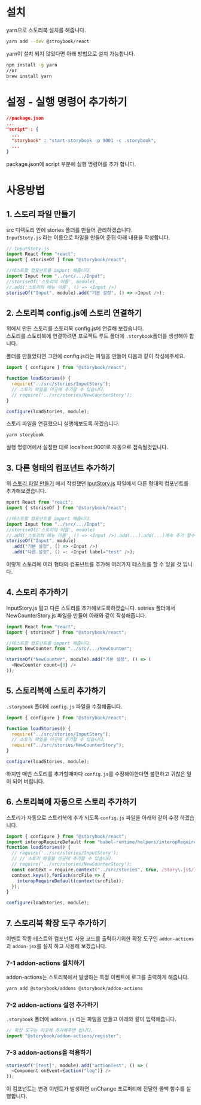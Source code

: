 # 설치

yarn으로 스토리북 설치를 해줍니다.

```Bash
yarn add --dev @stroybook/react
```

yarn이 설치 되지 않았다면 아래 방법으로 설치 가능합니다.

```Bash
npm install -g yarn
//or
brew install yarn
```

# 설정 - 실행 명령어 추가하기

```json
//package.json
...
"script" : {
  ...
  "storybook" : "start-storybook -p 9001 -c .storybook",
  ...
}
```

package.json에 script 부분에 실행 명령어를 추가 합니다.

# 사용방법

## 1. 스토리 파일 만들기

src 디렉토리 안에 stories 폴더를 만들어 관리하겠습니다.  
`InputStoty.js` 라는 이름으로 파일을 만들어 준뒤 아래 내용을 작성합니다.

```javascript
// InputStoty.js
import React from "react";
import { storiseOf } from "@storybook/react";

//테스트할 컴포넌트를 import 해줍니다.
import Input from "../src/.../Input";
//storiseOf('스토리의 이름', module)
//.add('스토리의 메뉴 이름', () => <Input />)
storiseOf("Input", module).add("기본 설정", () => <Input />);
```

## 2. 스토리북 config.js에 스토리 연결하기

위에서 만든 스토리를 스토리북 config.js에 연결해 보겠습니다.  
스토리를 스토리북에 연결하려면 프로젝트 루트 폴더에 `.storybook`폴더를 생성해야 합니다.

폴더를 만들었다면 그안에 config.js라는 파일을 만들어 다음과 같이 작성해주세요.

```javascript
import { configure } from "@storybook/react";

function loadStories() {
  require("../src/stories/InputStory");
  // 스토리 파일을 이곳에 추가할 수 있습니다.
  // require('../src/stories/NewCounterStory');
}

configure(loadStories, module);
```

스토리 파일을 연결했으니 실행해보도록 하겠습니다.

```Bash
yarn storybook
```

실행 명령어에서 설정한 대로 localhost:9001로 자동으로 접속될것입니다.

## 3. 다른 형태의 컴포넌트 추가하기

위 [스토리 파일 만들기](##-1.-스토리-파일-만들기) 에서 작성했던 [IputStory.js](../stories/InputStory.js) 파일에서 다른 형태의 컴포넌트를 추가해보겠습니다.

```javascript
mport React from "react";
import { storiseOf } from "@storybook/react";

//테스트할 컴포넌트를 import 해줍니다.
import Input from "../src/.../Input";
//storiseOf('스토리의 이름', module)
//.add('스토리의 메뉴 이름', () => <Input />).add(...).add(...)계속 추가 할수 있습니다.
storiseOf("Input", module)
  .add("기본 설정", () => <Input />)
  .add("다른 설정", () =: <Input label="test" />);
```

이렇게 스토리에 여러 형태의 컴포넌트를 추가해 여러가지 테스트를 할 수 있을 것 입니다.

## 4. 스토리 추가하기

InputStory.js 말고 다른 스토리를 추가해보도록하겠습니다.
sotries 폴더에서 NewCounterStory.js 파일을 만들어 아래와 같이 작성해줍니다.

```javascript
import React from "react";
import { storiseOf } from "@storybook/react";

//테스트할 컴포넌트를 import 해줍니다.
import NewCounter from "../src/.../NewCounter";

storiseOf("NewCounter", module).add("기본 설정", () => (
  <NewCounter count={0} />
));
```

## 5. 스토리북에 스토리 추가하기

`.storybook` 폴더에 `config.js` 파일을 수정해줍니다.

```javascript
import { configure } from "@storybook/react";

function loadStories() {
  require("../src/stories/InputStory");
  // 스토리 파일을 이곳에 추가할 수 있습니다.
  require("../src/stories/NewCounterStory");
}

configure(loadStories, module);
```

하지만 매번 스토리를 추가할때마다 `config.js`를 수정해야한다면 불편하고 귀찮은 일이 되어 버립니다.

## 6. 스토리북에 자동으로 스토리 추가하기

스토리가 자동으로 스토리북에 추가 되도록 `config.js` 파일을 아래와 같이 수정 하겠습니다.

```javascript
import { configure } from "@storybook/react";
import interopRequireDefault from "babel-runtime/helpers/interopRequireDefault";
function loadStories() {
  // require('../src/stories/InputStory');
  // // 스토리 파일을 이곳에 추가할 수 있습니다.
  // require('../src/stories/NewCounterStory');
  const context = require.context("../src/stories", true, /Story\.js$/);
  context.keys().forEach(srcFile => {
    interopRequireDefault(context(srcFile));
  });
}

configure(loadStories, module);
```

## 7. 스토리북 확장 도구 추가하기

이벤트 작동 테스트와 컴포넌트 사용 코드를 출력하기위한 확장 도구인
`addon-actions`과 `addon-jsx`를 설치 하고 사용해 보겠습니다.

### 7-1 addon-actions 설치하기

addon-actions는 스토리북에서 발생하는 특정 이벤트에 로그를 출력하게 해줍니다.

```Bash
yarn add @storybook/addons @storybook/addon-actions
```

### 7-2 addon-actions 설정 추가하기

`.storybook` 폴더에 `addons.js` 라는 파일을 만들고 아래와 같이 입력해줍니다.

```javascript
// 확장 도구는 이곳에 추가해주면 됩니다.
import "@storybook/addon-actions/register";
```

### 7-3 addon-actions을 적용하기

```javascript
storiesOf("[test]", module).add("actionTest", () => (
  <Component onEvent={action("log")} />
));
```

이 컴포넌트는 변경 이벤트가 발생하면 onChange 프로퍼티에 전달한 콜백 함수를 실행합니다.
